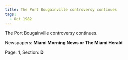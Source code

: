 ```yaml
---  
title: The Port Bougainville controversy continues  
tags:  
  - Oct 1982  
---  
```

  
The Port Bougainville controversy continues.  
  
Newspapers: **Miami Morning News or The Miami Herald**  
  
Page: **1**, Section: **D** 
